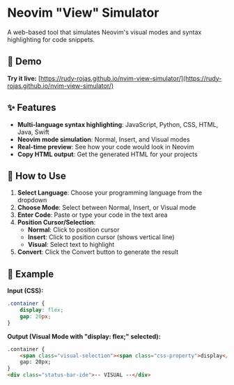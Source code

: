 # Neovim "View" Simulator

A web-based tool that simulates Neovim's visual modes and syntax highlighting for code snippets.

## 🚀 Demo

**Try it live:** [https://rudy-rojas.github.io/nvim-view-simulator/](https://rudy-rojas.github.io/nvim-view-simulator/)

## ✨ Features

- **Multi-language syntax highlighting**: JavaScript, Python, CSS, HTML, Java, Swift
- **Neovim mode simulation**: Normal, Insert, and Visual modes
- **Real-time preview**: See how your code would look in Neovim
- **Copy HTML output**: Get the generated HTML for your projects

## 🎯 How to Use

1. **Select Language**: Choose your programming language from the dropdown
2. **Choose Mode**: Select between Normal, Insert, or Visual mode
3. **Enter Code**: Paste or type your code in the text area
4. **Position Cursor/Selection**: 
   - **Normal**: Click to position cursor
   - **Insert**: Click to position cursor (shows vertical line)
   - **Visual**: Select text to highlight
5. **Convert**: Click the Convert button to generate the result

## 📖 Example

**Input (CSS):**
```css
.container {
    display: flex;
    gap: 20px;
}
```

**Output (Visual Mode with "display: flex;" selected):**
```html
.container {
    <span class="visual-selection"><span class="css-property">display</span><span class="js-operator">:</span> <span class="css-value">flex</span><span class="js-operator">;</span></span>
    gap: 20px;
}
<div class="status-bar-ide">-- VISUAL --</div>
```
